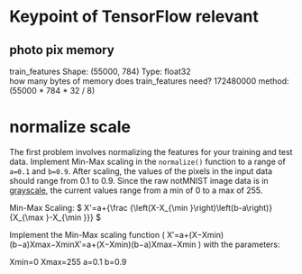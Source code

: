 # Keypoint of TensorFlow relevant
## photo pix memory

train_features Shape: (55000, 784) Type: float32  
how many bytes of memory does train_features need?
172480000
method: (55000 * 784 * 32 / 8)

# normalize scale
The first problem involves normalizing the features for your training and test data.
Implement Min-Max scaling in the `normalize()` function to a range of `a=0.1` and `b=0.9`. After scaling, the values of the pixels in the input data should range from 0.1 to 0.9.
Since the raw notMNIST image data is in [grayscale](https://en.wikipedia.org/wiki/Grayscale), the current values range from a min of 0 to a max of 255.

Min-Max Scaling:
$
X'=a+{\frac {\left(X-X_{\min }\right)\left(b-a\right)}{X_{\max }-X_{\min }}}
$

Implement the Min-Max scaling function ( X′=a+(X−Xmin)(b−a)Xmax−XminX′=a+(X−Xmin)(b−a)Xmax−Xmin ) with the parameters:

Xmin=0
Xmax=255
a=0.1
b=0.9
